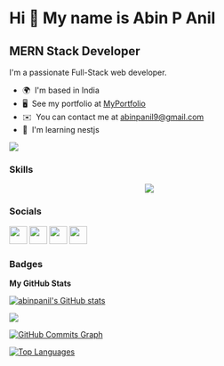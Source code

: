 Hi 👋 My name is Abin P Anil
============================

MERN Stack Developer
--------------------

I'm a passionate Full-Stack web developer.

* 🌍  I'm based in India
* 🖥️  See my portfolio at [MyPortfolio](http://abinpanil.github.io/Abin/)
* ✉️  You can contact me at [abinpanil9@gmail.com](mailto:abinpanil9@gmail.com)
* 🧠  I'm learning nestjs

<a href="https://www.github.com/abinpanil" target="_blank" rel="noreferrer"><img
src="https://img.shields.io/github/followers/abinpanil?logo=github&style=for-the-badge&color=0891b2&labelColor=1c1917" /></a>

### Skills

<p align="center">
  <a href="https://skillicons.dev">
    <img src="https://skillicons.dev/icons?i=git,kubernetes,docker,c,vim" />
  </a>
</p>


### Socials

<p align="left"> <a href="https://www.github.com/abinpanil" target="_blank" rel="noreferrer"><img src="https://raw.githubusercontent.com/danielcranney/readme-generator/main/public/icons/socials/github.svg" width="32" height="32" /></a> <a href="http://www.instagram.com/abi_n__/" target="_blank" rel="noreferrer"><img src="https://raw.githubusercontent.com/danielcranney/readme-generator/main/public/icons/socials/instagram.svg" width="32" height="32" /></a> <a href="https://www.linkedin.com/in/abin-p-anil-45a67821b/" target="_blank" rel="noreferrer"><img src="https://raw.githubusercontent.com/danielcranney/readme-generator/main/public/icons/socials/linkedin.svg" width="32" height="32" /></a> <a href="https://www.stackoverflow.com/users/16351819/abin" target="_blank" rel="noreferrer"><img src="https://raw.githubusercontent.com/danielcranney/readme-generator/main/public/icons/socials/stackoverflow.svg" width="32" height="32" /></a></p>

### Badges

<b>My GitHub Stats</b>

<a href="http://www.github.com/abinpanil"><img src="https://github-readme-stats.vercel.app/api?username=abinpanil&show_icons=true&hide=&count_private=true&title_color=0891b2&text_color=ffffff&icon_color=0891b2&bg_color=1c1917&hide_border=true&show_icons=true" alt="abinpanil's GitHub stats" /></a>

<a href="http://www.github.com/abinpanil"><img src="https://github-readme-streak-stats.herokuapp.com/?user=abinpanil&stroke=ffffff&background=1c1917&ring=0891b2&fire=0891b2&currStreakNum=ffffff&currStreakLabel=0891b2&sideNums=ffffff&sideLabels=ffffff&dates=ffffff&hide_border=true" /></a>

<a href="http://www.github.com/abinpanil"><img src="https://activity-graph.herokuapp.com/graph?username=abinpanil&bg_color=1c1917&color=ffffff&line=0891b2&point=ffffff&area_color=1c1917&area=true&hide_border=true&custom_title=GitHub%20Commits%20Graph" alt="GitHub Commits Graph" /></a>

<a href="https://github.com/abinpanil" align="left"><img src="https://github-readme-stats.vercel.app/api/top-langs/?username=abinpanil&langs_count=10&title_color=0891b2&text_color=ffffff&icon_color=0891b2&bg_color=1c1917&hide_border=true&locale=en&custom_title=Top%20%Languages" alt="Top Languages" /></a>
